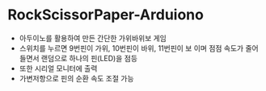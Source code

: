 # RockScissorPaper-Arduiono
- 아두이노를 활용하여 만든 간단한 가위바위보 게임
- 스위치를 누르면 9번핀이 가위, 10번핀이 바위, 11번핀이 보 이며 점점 속도가 줄어들면서 랜덤으로 하나의 핀(LED)을 점등
- 또한 시리얼 모니터에 출력
- 가변저항으로 핀의 순환 속도 조절 가능
